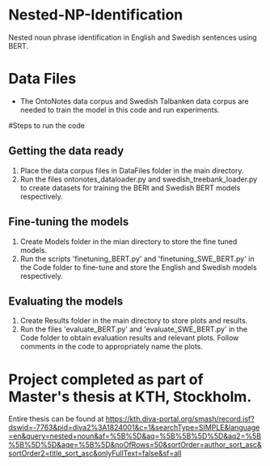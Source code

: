 # Nested-NP-Identification
Nested noun phrase identification in English and Swedish sentences using BERT.

# Data Files
  - The OntoNotes data corpus and Swedish Talbanken data corpus are needed to train the model in this code and run experiments.
    
#Steps to run the code
 ## Getting the data ready
  1. Place the data corpus files in DataFiles folder in the main directory.
  2. Run the files ontonotes_dataloader.py and swedish_treebank_loader.py to create datasets for training the BERt and Swedish BERT models respectively.
## Fine-tuning the models
  1. Create Models folder in the mian directory to store the fine tuned models.
  2. Run the scripts 'finetuning_BERT.py' and 'finetuning_SWE_BERT.py' in the Code folder to fine-tune and store the English and Swedish models respectively.
## Evaluating the models
  1. Create Results folder in the main directory to store plots and results.
  2. Run the files 'evaluate_BERT.py' and 'evaluate_SWE_BERT.py' in the Code folder to obtain evaluation results and relevant plots. Follow comments in the code to appropriately name the plots.

# Project completed as part of Master's thesis at KTH, Stockholm.
Entire thesis can be found at 
https://kth.diva-portal.org/smash/record.jsf?dswid=-7763&pid=diva2%3A1824001&c=1&searchType=SIMPLE&language=en&query=nested+noun&af=%5B%5D&aq=%5B%5B%5D%5D&aq2=%5B%5B%5D%5D&aqe=%5B%5D&noOfRows=50&sortOrder=author_sort_asc&sortOrder2=title_sort_asc&onlyFullText=false&sf=all


